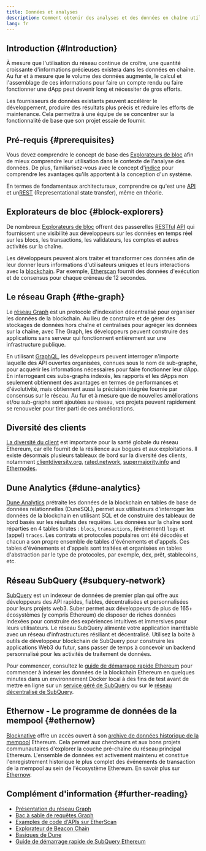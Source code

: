 ```yaml
---
title: Données et analyses
description: Comment obtenir des analyses et des données en chaîne utiles pour vos dApps
lang: fr
---
```


## Introduction {#Introduction}

À mesure que l'utilisation du réseau continue de croître, une quantité croissante d'informations précieuses existera dans les données en chaîne. Au fur et à mesure que le volume des données augmente, le calcul et l'assemblage de ces informations pour faire un compte rendu ou faire fonctionner une dApp peut devenir long et nécessiter de gros efforts.

Les fournisseurs de données existants peuvent accélérer le développement, produire des résultats plus précis et réduire les efforts de maintenance. Cela permettra à une équipe de se concentrer sur la fonctionnalité de base que son projet essaie de fournir.

## Pré-requis {#prerequisites}

Vous devez comprendre le concept de base des [Explorateurs de bloc](/developers/docs/data-and-analytics/block-explorers/) afin de mieux comprendre leur utilisation dans le contexte de l'analyse des données. De plus, familiarisez-vous avec le concept d'[indice](/glossary/#index) pour comprendre les avantages qu'ils apportent à la conception d'un système.

En termes de fondamentaux architecturaux, comprendre ce qu'est une [API](https://www.wikipedia.org/wiki/API) et un[REST](https://www.wikipedia.org/wiki/Representational_state_transfer) (Representational state transfer), même en théorie.

## Explorateurs de bloc {#block-explorers}

De nombreux [Explorateurs de bloc](/developers/docs/data-and-analytics/block-explorers/) offrent des passerelles [RESTful](https://www.wikipedia.org/wiki/Representational_state_transfer) [API](https://www.wikipedia.org/wiki/API) qui fournissent une visibilité aux développeurs sur les données en temps réel sur les blocs, les transactions, les validateurs, les comptes et autres activités sur la chaîne.

Les développeurs peuvent alors traiter et transformer ces données afin de leur donner leurs informations d'utilisateurs uniques et leurs interactions avec la [blockchain](/glossary/#blockchain). Par exemple, [Etherscan](https://etherscan.io) fournit des données d'exécution et de consensus pour chaque créneau de 12 secondes.

## Le réseau Graph {#the-graph}

Le [réseau Graph](https://thegraph.com/) est un protocole d'indexation décentralisé pour organiser les données de la blockchain. Au lieu de construire et de gérer des stockages de données hors chaîne et centralisés pour agréger les données sur la chaîne, avec The Graph, les développeurs peuvent construire des applications sans serveur qui fonctionnent entièrement sur une infrastructure publique.

En utilisant [GraphQL](https://graphql.org/), les développeurs peuvent interroger n'importe laquelle des API ouvertes organisées, connues sous le nom de sub-graphe, pour acquérir les informations nécessaires pour faire fonctionner leur dApp. En interrogeant ces subs-graphs indexés, les rapports et les dApps non seulement obtiennent des avantages en termes de performances et d'évolutivité, mais obtiennent aussi la précision intégrée fournie par consensus sur le réseau. Au fur et à mesure que de nouvelles améliorations et/ou sub-graphs sont ajoutées au réseau, vos projets peuvent rapidement se renouveler pour tirer parti de ces améliorations.

## Diversité des clients

[La diversité du client](/developers/docs/nodes-and-clients/client-diversity/) est importante pour la santé globale du réseau Ethereum, car elle fournit de la résilience aux bogues et aux exploitations. Il existe désormais plusieurs tableaux de bord sur la diversité des clients, notamment [clientdiversity.org](https://clientdiversity.org/), [rated.network](https://www.rated.network), [supermajority.info](https://supermajority.info//) and [Ethernodes](https://ethernodes.org/).

## Dune Analytics {#dune-analytics}

[Dune Analytics](https://dune.com/) prétraite les données de la blockchain en tables de base de données relationnelles (DuneSQL), permet aux utilisateurs d'interroger les données de la blockchain en utilisant SQL et de construire des tableaux de bord basés sur les résultats des requêtes. Les données sur la chaîne sont réparties en 4 tables brutes : `blocs`, `transactions`, (événement) `logs` et (appel) `traces`. Les contrats et protocoles populaires ont été décodés et chacun a son propre ensemble de tables d'événements et d'appels. Ces tables d'événements et d'appels sont traitées et organisées en tables d'abstraction par le type de protocoles, par exemple, dex, prêt, stablecoins, etc.

## Réseau SubQuery {#subquery-network}

[SubQuery](https://subquery.network/) est un indexeur de données de premier plan qui offre aux développeurs des API rapides, fiables, décentralisées et personnalisées pour leurs projets web3. Suber permet aux développeurs de plus de 165+ écosystèmes (y compris Ethereum) de disposer de riches données indexées pour construire des expériences intuitives et immersives pour leurs utilisateurs. Le réseau SubQuery alimente votre application inarrêtable avec un réseau d'infrastructures résiliant et décentralisé. Utilisez la boite à outils de développeur blockchain de SubQuery pour construire les applications Web3 du futur, sans passer de temps à concevoir un backend personnalisé pour les activités de traitement de données.

Pour commencer, consultez le [guide de démarrage rapide Ethereum](https://academy.subquery.network/quickstart/quickstart_chains/ethereum-gravatar.html) pour commencer à indexer les données de la blockchain Ethereum en quelques minutes dans un environnement Docker local à des fins de test avant de mettre en ligne sur un [service géré de SubQuery](https://managedservice.subquery.network/) ou sur le [réseau décentralisé de SubQuery](https://app.subquery.network/dashboard).

## Ethernow - Le programme de données de la mempool {#ethernow}
[Blocknative](https://www.blocknative.com/) offre un accès ouvert à son [archive de données historique de la mempool](https://www.ethernow.xyz/mempool-data-archive) Ethereum. Cela permet aux chercheurs et aux bons projets communautaires d'explorer la couche pré-chaîne du réseau principal Ethereum. L'ensemble de données est activement maintenu et constitue l'enregistrement historique le plus complet des événements de transaction de la mempool au sein de l'écosystème Ethereum. En savoir plus sur [Ethernow](https://www.ethernow.xyz/).

## Complément d'information {#further-reading}

- [Présentation du réseau Graph](https://thegraph.com/docs/en/about//)
- [Bac à sable de requêtes Graph](https://thegraph.com/explorer/subgraph/graphprotocol/graph-network-mainnet?version=current)
- [Examples de code d'APIs sur EtherScan](https://etherscan.io/apis#contracts)
- [Explorateur de Beacon Chain](https://beaconcha.in)
- [Basiques de Dune](https://docs.dune.com/#dune-basics)
- [Guide de démarrage rapide de SubQuery Ethereum](https://academy.subquery.network/indexer/quickstart/quickstart_chains/ethereum-gravatar.html)
